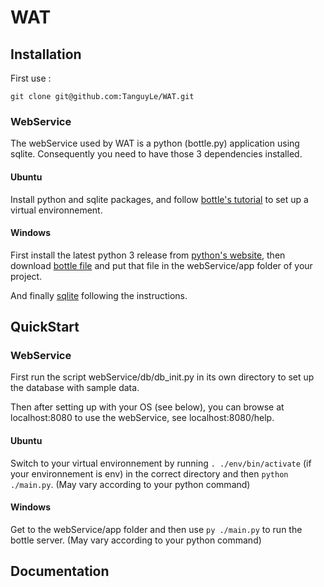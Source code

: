 # WAT

## Installation
First use :

`git clone git@github.com:TanguyLe/WAT.git`

### WebService
The webService used by WAT is a python (bottle.py) application using sqlite. Consequently you need to have those 3 dependencies installed.
#### Ubuntu
Install python and sqlite packages, and follow [bottle's tutorial](https://bottlepy.org/docs/dev/tutorial.html#installation) to set up a virtual environnement.
#### Windows
First install the latest python 3 release from [python's website](https://www.python.org/downloads/windows/), then download [bottle file](https://github.com/bottlepy/bottle/raw/master/bottle.py) and put that file in the webService/app folder of your project.

And finally [sqlite](https://www.tutorialspoint.com/sqlite/sqlite_installation.htm) following the instructions.
## QuickStart
### WebService
First run the script webService/db/db_init.py in its own directory to set up the database with sample data.

Then after setting up with your OS (see below), you can browse at localhost:8080 to use the webService, see localhost:8080/help.
#### Ubuntu
Switch to your virtual environnement by running `. ./env/bin/activate` (if your environnement is env) in the correct directory and then `python ./main.py`. (May vary according to your python command)
#### Windows
Get to the webService/app folder and then use `py ./main.py` to run the bottle server. (May vary according to your python command) 
## Documentation
